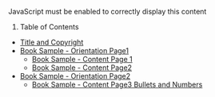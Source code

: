 ﻿

JavaScript must be enabled to correctly display this content

  1. Table of Contents 

  * [Title and Copyright](index.md)
  * [Book Sample - Orientation Page1](book-sample--orientation-page1-12429465317.md)
    * [Book Sample - Content Page 1](book-sample--content-page-1-12429465354.md)
    * [Book Sample - Content Page2](this-is-a-heading1-12437324163.md)
  * [Book Sample - Orientation Page2](book-sample--orientation-page2-12441878543.md)
    * [Book Sample - Content Page3 Bullets and Numbers](book-sample--content-page3-bullets-and-numbers-12437324253.md)

